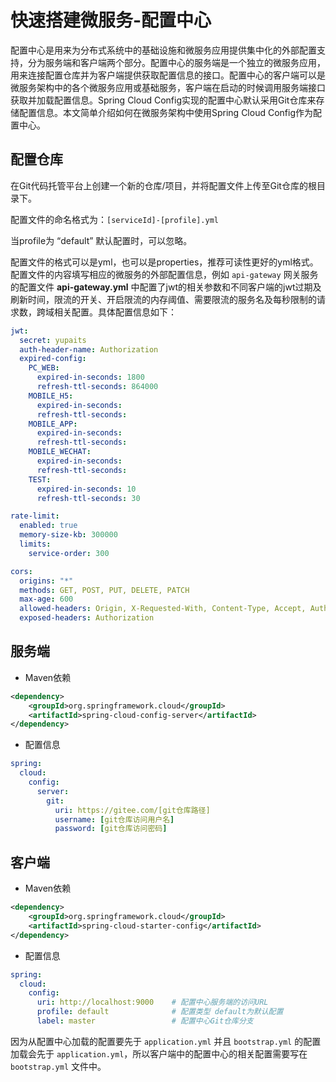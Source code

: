 # 快速搭建微服务-配置中心

配置中心是用来为分布式系统中的基础设施和微服务应用提供集中化的外部配置支持，分为服务端和客户端两个部分。配置中心的服务端是一个独立的微服务应用，用来连接配置仓库并为客户端提供获取配置信息的接口。配置中心的客户端可以是微服务架构中的各个微服务应用或基础服务，客户端在启动的时候调用服务端接口获取并加载配置信息。Spring Cloud Config实现的配置中心默认采用Git仓库来存储配置信息。本文简单介绍如何在微服务架构中使用Spring Cloud Config作为配置中心。

<!-- more -->

## 配置仓库

在Git代码托管平台上创建一个新的仓库/项目，并将配置文件上传至Git仓库的根目录下。

配置文件的命名格式为：`[serviceId]-[profile].yml`

当profile为 “default” 默认配置时，可以忽略。

配置文件的格式可以是yml，也可以是properties，推荐可读性更好的yml格式。配置文件的内容填写相应的微服务的外部配置信息，例如 `api-gateway` 网关服务的配置文件 **api-gateway.yml** 中配置了jwt的相关参数和不同客户端的jwt过期及刷新时间，限流的开关、开启限流的内存阈值、需要限流的服务名及每秒限制的请求数，跨域相关配置。具体配置信息如下：

```yaml
jwt:
  secret: yupaits
  auth-header-name: Authorization
  expired-config:
    PC_WEB:
      expired-in-seconds: 1800
      refresh-ttl-seconds: 864000
    MOBILE_H5:
      expired-in-seconds:
      refresh-ttl-seconds:
    MOBILE_APP:
      expired-in-seconds:
      refresh-ttl-seconds:
    MOBILE_WECHAT:
      expired-in-seconds:
      refresh-ttl-seconds:
    TEST:
      expired-in-seconds: 10
      refresh-ttl-seconds: 30

rate-limit:
  enabled: true
  memory-size-kb: 300000
  limits:
    service-order: 300

cors:
  origins: "*"
  methods: GET, POST, PUT, DELETE, PATCH
  max-age: 600
  allowed-headers: Origin, X-Requested-With, Content-Type, Accept, Authorization
  exposed-headers: Authorization
```

## 服务端

- Maven依赖

```xml
<dependency>
    <groupId>org.springframework.cloud</groupId>
    <artifactId>spring-cloud-config-server</artifactId>
</dependency>
```

- 配置信息

```yaml
spring:
  cloud:
    config:
      server:
        git:
          uri: https://gitee.com/[git仓库路径]
          username: [git仓库访问用户名]
          password: [git仓库访问密码]
```

## 客户端

- Maven依赖

```xml
<dependency>
    <groupId>org.springframework.cloud</groupId>
    <artifactId>spring-cloud-starter-config</artifactId>
</dependency>
```

- 配置信息

```yaml
spring:
  cloud:
    config:
      uri: http://localhost:9000    # 配置中心服务端的访问URL
      profile: default              # 配置类型 default为默认配置
      label: master                 # 配置中心Git仓库分支
```

 因为从配置中心加载的配置要先于 `application.yml` 并且 `bootstrap.yml` 的配置加载会先于 `application.yml`，所以客户端中的配置中心的相关配置需要写在 `bootstrap.yml` 文件中。